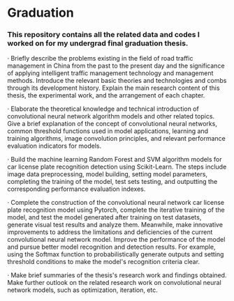 # Graduation
### This repository contains all the related data and codes I worked on for my undergrad final graduation thesis.

· Briefly describe the problems existing in the field of road traffic management in China from the past to the present day and the significance of applying intelligent traffic management technology and management methods. Introduce the relevant basic theories and technologies and combs through its development history. Explain the main research content of this thesis, the experimental work, and the arrangement of each chapter.

· Elaborate the theoretical knowledge and technical introduction of convolutional neural network algorithm models and other related topics. Give a brief explanation of the concept of convolutional neural networks, common threshold functions used in model applications, learning and training algorithms, image convolution principles, and relevant performance evaluation indicators for models.

· Build the machine learning Random Forest and SVM algorithm models for car license plate recognition detection using Scikit-Learn. The steps include image data preprocessing, model building, setting model parameters, completing the training of the model, test sets testing, and outputting the corresponding performance evaluation indexes.

· Complete the construction of the convolutional neural network car license plate recognition model using Pytorch, complete the iterative training of the model, and test the model generated after training on test datasets, generate visual test results and analyze them. Meanwhile, make innovative improvements to address the limitations and deficiencies of the current convolutional neural network model. Improve the performance of the model and pursue better model recognition and detection results. For example, using the Softmax function to probabilistically generate outputs and setting threshold conditions to make the model's recognition criteria clear.

· Make brief summaries of the thesis's research work and findings obtained. Make further outlook on the related research work on convolutional neural network models, such as optimization, iteration, etc.
